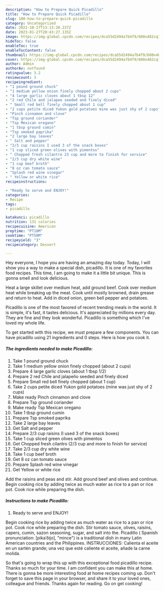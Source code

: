 ```yaml
---
description: "How to Prepare Quick Picadillo"
title: "How to Prepare Quick Picadillo"
slug: 180-how-to-prepare-quick-picadillo
category: Uncategorized
date: 2022-10-27T13:13:20.237Z
date: 2023-01-27T20:43:27.135Z
image: https://img-global.cpcdn.com/recipes/dca55d2494a7b4f9/680x482cq70/picadillo-recipe-main-photo.jpg
hideToc: false
enableToc: true
enableTocContent: false
thumbnail: https://img-global.cpcdn.com/recipes/dca55d2494a7b4f9/680x482cq70/picadillo-recipe-main-photo.jpg
cover: https://img-global.cpcdn.com/recipes/dca55d2494a7b4f9/680x482cq70/picadillo-recipe-main-photo.jpg
author: Admin
authorAv: notfound
ratingvalue: 3.2
reviewcount: 3
recipeingredient:
- "1 pound ground chuck"
- "1 medium yellow onion finely chopped about 2 cups"
- "4 large garlic cloves about 1 tbsp 12"
- "2 red Chile and jalapeo seeded and finely diced"
- " Small red bell finely chopped about 1 cup"
- "2 cups petite diced Yukon gold potatoes mine was just shy of 2 cups"
- "Pinch cinnamon and clove"
- "Tsp ground coriander"
- "Tsp Mexican oregano"
- "1 tbsp ground cumin"
- "Tsp smoked paprika"
- "2 large bay leaves"
- " Salt and pepper"
- "2/3 cup raisins I used 3 of the snack boxes"
- "1 cup sliced green olives with pimentos"
- " Chopped fresh cilantro 23 cup and more to finish for service"
- "2/3 cup dry white wine"
- "1 cup beef broth"
- "8 oz can tomato sauce"
- "Splash red wine vinegar"
- " Yellow or white rice"
recipeinstructions:

- "Ready to serve and ENJOY!"
categories:
- Recipe
tags:
- picadillo

katakunci: picadillo 
nutrition: 131 calories
recipecuisine: American
preptime: "PT18M"
cooktime: "PT50M"
recipeyield: "3"
recipecategory: Dessert

---
```



Hey everyone, I hope you are having an amazing day today. Today, I will show you a way to make a special dish, picadillo. It is one of my favorites food recipes. This time, I am going to make it a little bit unique. This is gonna smell and look delicious.

Heat a large skillet over medium heat, add ground beef. Cook over medium heat while breaking up the meat. Cook until mostly browned, drain grease and return to heat. Add in diced onion, green bell pepper and potatoes.

Picadillo is one of the most favored of recent trending meals in the world. It is simple, it's fast, it tastes delicious. It's appreciated by millions every day. They are fine and they look wonderful. Picadillo is something which I've loved my whole life.


To get started with this recipe, we must prepare a few components. You can have picadillo using 21 ingredients and 0 steps. Here is how you cook it.

<!--inarticleads1-->

##### The ingredients needed to make Picadillo:

1. Take 1 pound ground chuck
1. Take 1 medium yellow onion finely chopped (about 2 cups)
1. Prepare 4 large garlic cloves (about 1 tbsp 1/2)
1. Prepare 2 red Chile and jalapeño seeded and finely diced
1. Prepare  Small red bell finely chopped (about 1 cup)
1. Take 2 cups petite diced Yukon gold potatoes (mine was just shy of 2 cups)
1. Make ready Pinch cinnamon and clove
1. Prepare Tsp ground coriander
1. Make ready Tsp Mexican oregano
1. Take 1 tbsp ground cumin
1. Prepare Tsp smoked paprika
1. Take 2 large bay leaves
1. Get  Salt and pepper
1. Prepare 2/3 cup raisins (I used 3 of the snack boxes)
1. Take 1 cup sliced green olives with pimentos
1. Get  Chopped fresh cilantro (2/3 cup and more to finish for service)
1. Take 2/3 cup dry white wine
1. Take 1 cup beef broth
1. Get 8 oz can tomato sauce
1. Prepare Splash red wine vinegar
1. Get  Yellow or white rice


Add the raisins and peas and stir. Add ground beef and olives and continue. Begin cooking rice by adding twice as much water as rice to a pan or rice pot. Cook rice while preparing the dish. 

<!--inarticleads2-->

##### Instructions to make Picadillo:


1. Ready to serve and ENJOY!

Begin cooking rice by adding twice as much water as rice to a pan or rice pot. Cook rice while preparing the dish. Stir tomato sauce, olives, raisins, capers, cumin, sazon seasoning, sugar, and salt into the. Picadillo ( Spanish pronunciation: [pikaˈðijo], &#34;mince&#34;) is a traditional dish in many Latin American countries and the Philippines. INSTRUCCIONES: Calienta el aceite en un sartén grande; una vez que esté caliente el aceite, añade la carne molida. 

So that's going to wrap this up with this exceptional food picadillo recipe. Thanks so much for your time. I am confident you can make this at home. There is gonna be more interesting food at home recipes coming up. Don't forget to save this page in your browser, and share it to your loved ones, colleague and friends. Thanks again for reading. Go on get cooking!
